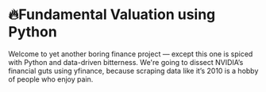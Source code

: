 # 🔥Fundamental Valuation using Python
Welcome to yet another boring finance project — except this one is spiced with Python and data-driven bitterness. We're going to dissect NVIDIA’s financial guts using yfinance, because scraping data like it’s 2010 is a hobby of people who enjoy pain.

